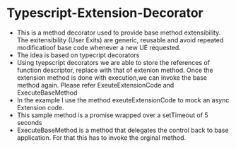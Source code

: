 # Typescript-Extension-Decorator
* This is a method decorator used to provide base method extensibility. The exitensibility (User Exits) are generic, reusable and avoid repeated modificatioof base code whenever a new UE requested.
* The idea is based on typecript decorators
* Using tyepscript decorators we are able to store the references of function descriptor, replace with that of extenion method. Once the extension method is done with execution,we can invoke the base method again. Please refer ExeuteExtensionCode and ExecuteBaseMethod
*  In the example I use the method exeuteExtensionCode to mock an async Extension code.
* This sample method is a promise wrapped over a setTimeout of 5 seconds
* ExecuteBaseMethod is a method that delegates the control back to base application. For that this has to invoke the orginal method. 
